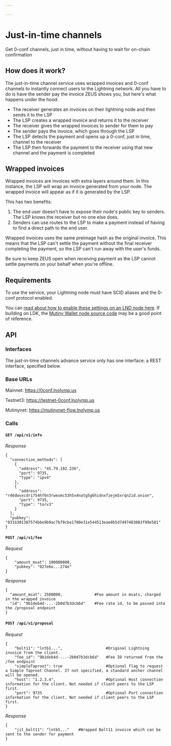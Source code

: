 ```yaml
---

---
```


# Just-in-time channels

Get 0-conf channels, just in time, without having to wait for on-chain confirmation

## How does it work?

The just-in-time channel service uses wrapped invoices and 0-conf channels to instantly connect users to the Lightning network. All you have to do is have the sender pay the invoice ZEUS shows you, but here's what happens under the hood:

- The receiver generates an invoices on their lightning node and then sends it to the LSP
- The LSP creates a wrapped invoice and returns it to the receiver
- The receiver gives the wrapped invoices to sender for them to pay
- The sender pays the invoice, which goes through the LSP
- The LSP detects the payment and opens up a 0-conf, just in time, channel to the receiver
- The LSP then forwards the payment to the receiver using that new channel and the payment is completed

## Wrapped invoices

Wrapped invoices are invoices with extra layers around them. In this instance, the LSP will wrap an invoice generated from your node. The wrapped invoice will appear as if it is generated by the LSP.

This has two benefits:

1) The end user doesn't have to expose their node's public key to senders. The LSP knows the receiver but no one else does.
2) Senders can use routes to the LSP to make a payment instead of having to find a direct path to the end user.

Wrapped invoices uses the same preimage hash as the original invoice. This means that the LSP can't settle the payment without the final receiver completing the payment, so the LSP can't run away with the user's funds.

Be sure to keep ZEUS open when receiving payment as the LSP cannot settle payments on your behalf when you're offline.

## Requirements

To use the service, your Lightning node must have SCID aliases and the 0-conf protocol enabled.

You can [read about how to enable these settings on an LND node here](https://github.com/lightningnetwork/lnd/blob/master/docs/zero_conf_channels.md). If building on LDK, the [Mutiny Wallet node source code](https://github.com/MutinyWallet/mutiny-node) may be a good point of reference.

## API

### Interfaces

The just-in-time channels advance service only has one interface: a REST interface, specified below.

### Base URLs

Mainnet: https://0conf.lnolymp.us

Testnet3: https://testnet-0conf.lnolymp.us

Mutinynet: https://mutinynet-flow.lnolymp.us

### Calls

#### `GET /api/v1/info`

*Response*

```
{
  "connection_methods": [
    {
      "address": "45.79.192.236",
      "port": 9735,
      "type": "ipv4"
    },
    {
      "address": "r46dwvxcdri754hf6n3rwexmc53h5x4natg5g6hidnxfzejm5xrqn2id.onion",
      "port": 9735,
      "type": "torv3"
    }
  ],
  "pubkey": "031b301307574bbe9b9ac7b79cbe1700e31e544513eae0b5d7497483083f99e581"
}
```

#### `POST /api/v1/fee`

*Request*

```
{
    "amount_msat": 100000000,
    "pubkey": "027e6e...274e"
}
```

*Response*

```
{
  "amount_msat": 2500000,              #Fee amount in msats, charged in the wrapped invoice
  "id": "9b1deb4d-...-2b0d7b3dcb6d"    #Fee rate id, to be passed into the /proposal endpoint
}
```

#### `POST /api/v1/proposal`

*Request*

```
{
    "bolt11": "lntb1...",                   #Original Lightning invoice from the client.
    "fee_id": "9b1deb4d-...-2b0d7b3dcb6d"   #Fee ID returned from the /fee endpoint
    "simpleTaproot": true                   #Optional flag to request a Simple Taproot Channel. If not specified, a standard anchor channel will be opened.
    "host": "1.2.3.4",                      #Optional Host connection information for the client. Not needed if client peers to the LSP first.
    "port": 9735                            #Optional Port connection information for the client. Not needed if client peers to the LSP first.
}
```

*Response*

```
{
    "jit_bolt11": "lntb5..."    #Wrapped Bolt11 invoice which can be sent to the sender for payment
}
```